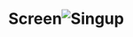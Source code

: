 # Screen![Singup](https://github.com/balvantbhagat/Sing-up/assets/118335931/b869ec04-4f54-4597-928b-74417e004c12)
